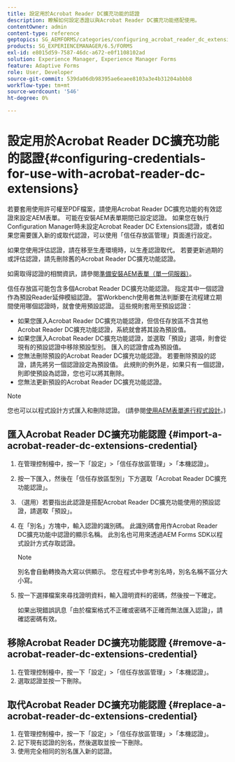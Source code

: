 ```yaml
---
title: 設定用於Acrobat Reader DC擴充功能的認證
description: 瞭解如何設定憑證以與Acrobat Reader DC擴充功能搭配使用。
contentOwner: admin
content-type: reference
geptopics: SG_AEMFORMS/categories/configuring_acrobat_reader_dc_extensions
products: SG_EXPERIENCEMANAGER/6.5/FORMS
exl-id: e8015d59-7587-46dc-a672-e0f1108102ad
solution: Experience Manager, Experience Manager Forms
feature: Adaptive Forms
role: User, Developer
source-git-commit: 539da06db98395ae6eaee8103a3e4b31204abbb8
workflow-type: tm+mt
source-wordcount: '546'
ht-degree: 0%

---
```


# 設定用於Acrobat Reader DC擴充功能的認證{#configuring-credentials-for-use-with-acrobat-reader-dc-extensions}

若要套用使用許可權至PDF檔案，請使用Acrobat Reader DC擴充功能的有效認證來設定AEM表單。 可能在安裝AEM表單期間已設定認證。 如果您在執行Configuration Manager時未設定Acrobat Reader DC Extensions認證，或者如果您需要匯入新的或取代認證，可以使用「信任存放區管理」頁面進行設定。

如果您使用評估認證，請在移至生產環境時，以生產認證取代。 若要更新過期的或評估認證，請先刪除舊的Acrobat Reader DC擴充功能認證。

如需取得認證的相關資訊，請參閱[準備安裝AEM表單（單一伺服器）](https://helpx.adobe.com/pdf/aem-forms/6-3/prepare-install-single-server.pdf)。

信任存放區可能包含多個Acrobat Reader DC擴充功能認證。 指定其中一個認證作為預設Reader延伸模組認證。 當Workbench使用者無法判斷要在流程建立期間使用哪個認證時，就會使用預設認證。 這些規則套用至預設認證：

* 如果您匯入Acrobat Reader DC擴充功能認證，但信任存放區不含其他Acrobat Reader DC擴充功能認證，系統就會將其設為預設值。
* 如果您匯入Acrobat Reader DC擴充功能認證，並選取「預設」選項，則會從現有的預設認證中移除預設型別。 匯入的認證會成為預設值。
* 您無法刪除預設的Acrobat Reader DC擴充功能認證。 若要刪除預設的認證，請先將另一個認證設定為預設值。 此規則的例外是，如果只有一個認證，則即使預設為認證，您也可以將其刪除。
* 您無法更新預設的Acrobat Reader DC擴充功能認證。

>[!NOTE]
>
>您也可以以程式設計方式匯入和刪除認證。 (請參閱[使用AEM表單進行程式設計](https://experienceleague.adobe.com/docs/experience-manager-release-information/aem-release-updates/previous-updates/aem-previous-versions.html)。)

## 匯入Acrobat Reader DC擴充功能認證 {#import-a-acrobat-reader-dc-extensions-credential}

1. 在管理控制檯中，按一下「設定」>「信任存放區管理」>「本機認證」。
1. 按一下匯入，然後在「信任存放區型別」下方選取「Acrobat Reader DC擴充功能認證」。
1. （選用）若要指出此認證是搭配Acrobat Reader DC擴充功能使用的預設認證，請選取「預設」。
1. 在「別名」方塊中，輸入認證的識別碼。 此識別碼會用作Acrobat Reader DC擴充功能中認證的顯示名稱。 此別名也可用來透過AEM Forms SDK以程式設計方式存取認證。

   >[!NOTE]
   >
   >別名會自動轉換為大寫以供顯示。 您在程式中參考別名時，別名名稱不區分大小寫。

1. 按一下選擇檔案來尋找證明資料，輸入證明資料的密碼，然後按一下確定。

   如果出現錯誤訊息「由於檔案格式不正確或密碼不正確而無法匯入認證」，請確認密碼有效。

## 移除Acrobat Reader DC擴充功能認證 {#remove-a-acrobat-reader-dc-extensions-credential}

1. 在管理控制檯中，按一下「設定」>「信任存放區管理」>「本機認證」。
1. 選取認證並按一下刪除。

## 取代Acrobat Reader DC擴充功能認證 {#replace-a-acrobat-reader-dc-extensions-credential}

1. 在管理控制檯中，按一下「設定」>「信任存放區管理」>「本機認證」。
1. 記下現有認證的別名，然後選取並按一下刪除。
1. 使用完全相同的別名匯入新的認證。

